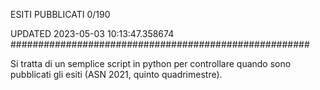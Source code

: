 ESITI PUBBLICATI 0/190 

UPDATED 2023-05-03 10:13:47.358674
######################################################

Si tratta di un semplice script in python per controllare quando sono pubblicati gli esiti (ASN 2021, quinto quadrimestre).

